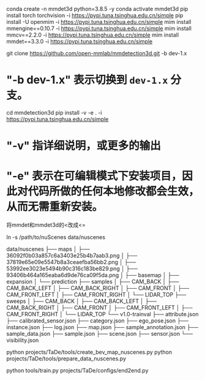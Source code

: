 conda create -n mmdet3d python=3.8.5 -y
conda activate mmdet3d
pip install torch torchvision -i https://pypi.tuna.tsinghua.edu.cn/simple
pip install -U openmim -i https://pypi.tuna.tsinghua.edu.cn/simple
mim install mmengine==0.10.7 -i https://pypi.tuna.tsinghua.edu.cn/simple
mim install mmcv==2.2.0 -i https://pypi.tuna.tsinghua.edu.cn/simple
mim install mmdet==3.3.0 -i https://pypi.tuna.tsinghua.edu.cn/simple

git clone https://github.com/open-mmlab/mmdetection3d.git -b dev-1.x
# "-b dev-1.x" 表示切换到 `dev-1.x` 分支。
cd mmdetection3d
pip install -v -e . -i https://pypi.tuna.tsinghua.edu.cn/simple
# "-v" 指详细说明，或更多的输出
# "-e" 表示在可编辑模式下安装项目，因此对代码所做的任何本地修改都会生效，从而无需重新安装。
将mmdet和mmdet3d的<改成<=

ln -s /path/to/nuScenes data/nuscenes

data/nuscenes
├── maps
│   ├── 36092f0b03a857c6a3403e25b4b7aab3.png
│   ├── 37819e65e09e5547b8a3ceaefba56bb2.png
│   ├── 53992ee3023e5494b90c316c183be829.png
│   ├── 93406b464a165eaba6d9de76ca09f5da.png
│   ├── basemap
│   ├── expansion
│   └── prediction
├── samples
│   ├── CAM_BACK
│   ├── CAM_BACK_LEFT
│   ├── CAM_BACK_RIGHT
│   ├── CAM_FRONT
│   ├── CAM_FRONT_LEFT
│   ├── CAM_FRONT_RIGHT
│   └── LIDAR_TOP
├── sweeps
│   ├── CAM_BACK
│   ├── CAM_BACK_LEFT
│   ├── CAM_BACK_RIGHT
│   ├── CAM_FRONT
│   ├── CAM_FRONT_LEFT
│   ├── CAM_FRONT_RIGHT
│   └── LIDAR_TOP
└── v1.0-trainval
    ├── attribute.json
    ├── calibrated_sensor.json
    ├── category.json
    ├── ego_pose.json
    ├── instance.json
    ├── log.json
    ├── map.json
    ├── sample_annotation.json
    ├── sample_data.json
    ├── sample.json
    ├── scene.json
    ├── sensor.json
    └── visibility.json


python projects/TaDe/tools/create_bev_map_nuscenes.py 
python projects/TaDe/tools/prepare_data_nuscenes.py

python tools/train.py projects/TaDe/configs/end2end.py
